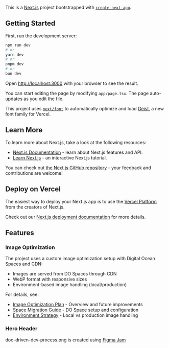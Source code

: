 This is a [Next.js](https://nextjs.org) project bootstrapped with [`create-next-app`](https://nextjs.org/docs/app/api-reference/cli/create-next-app).

## Getting Started

First, run the development server:

```bash
npm run dev
# or
yarn dev
# or
pnpm dev
# or
bun dev
```

Open [http://localhost:3000](http://localhost:3000) with your browser to see the result.

You can start editing the page by modifying `app/page.tsx`. The page auto-updates as you edit the file.

This project uses [`next/font`](https://nextjs.org/docs/app/building-your-application/optimizing/fonts) to automatically optimize and load [Geist](https://vercel.com/font), a new font family for Vercel.

## Learn More

To learn more about Next.js, take a look at the following resources:

- [Next.js Documentation](https://nextjs.org/docs) - learn about Next.js features and API.
- [Learn Next.js](https://nextjs.org/learn) - an interactive Next.js tutorial.

You can check out [the Next.js GitHub repository](https://github.com/vercel/next.js) - your feedback and contributions are welcome!

## Deploy on Vercel

The easiest way to deploy your Next.js app is to use the [Vercel Platform](https://vercel.com/new?utm_medium=default-template&filter=next.js&utm_source=create-next-app&utm_campaign=create-next-app-readme) from the creators of Next.js.

Check out our [Next.js deployment documentation](https://nextjs.org/docs/app/building-your-application/deploying) for more details.

## Features

### Image Optimization
The project uses a custom image optimization setup with Digital Ocean Spaces and CDN:
- Images are served from DO Spaces through CDN
- WebP format with responsive sizes
- Environment-based image handling (local/production)

For details, see:
- [Image Optimization Plan](docs/IMAGE-OPTIMIZATION-PLAN.md) - Overview and future improvements
- [Space Migration Guide](docs/DO-SPACES-MIGRATION.md) - DO Space setup and configuration
- [Environment Strategy](docs/IMAGE-ENVIRONMENT-STRATEGY.md) - Local vs production image handling

### Hero Header
doc-driven-dev-process.png is created using [Figma Jam](https://www.figma.com/board/tQ6GX92WeqJu17x49vzIz1/Doc-Driven-Dev-Process?node-id=0-1&t=zUENpxVCz7yUS2Ke-1)
